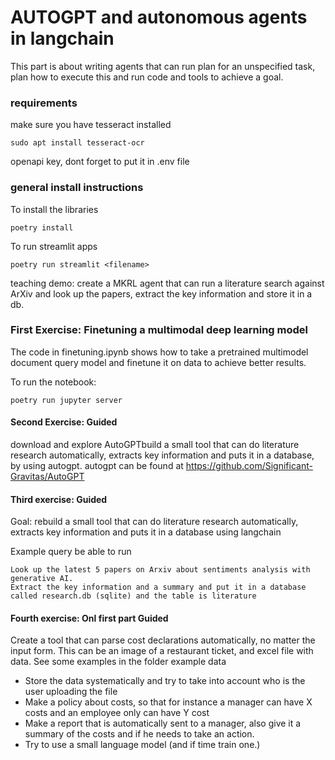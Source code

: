 # AUTOGPT and autonomous agents in langchain

This part is about writing agents that can run plan for an unspecified task, plan how to execute this and run code and tools to achieve a goal. 

### requirements
make sure you have tesseract installed
```
sudo apt install tesseract-ocr
```
openapi key, dont forget to put it in .env file

### general install instructions

To install the libraries
```
poetry install
```

To run streamlit apps
```
poetry run streamlit <filename>
```


teaching demo: create a MKRL agent that can run a literature search against ArXiv and look up the papers, extract the key information and store it in a db.

### First Exercise: Finetuning a multimodal deep learning model
The code in finetuning.ipynb shows how to take a pretrained multimodel document query model and finetune it on data 
to achieve better results. 

To run the notebook:
```
poetry run jupyter server
```

#### Second Exercise: Guided
download and explore AutoGPTbuild a small tool that can do literature research automatically, extracts key information and puts it in a database, by using autogpt.
autogpt can be found at https://github.com/Significant-Gravitas/AutoGPT

#### Third exercise: Guided
Goal: rebuild a small tool that can do literature research automatically, extracts key information and puts it in a database using langchain

Example query be able to run
```
Look up the latest 5 papers on Arxiv about sentiments analysis with generative AI. 
Extract the key information and a summary and put it in a database called research.db (sqlite) and the table is literature
```

#### Fourth exercise: Onl first part Guided
Create a tool that can parse cost declarations automatically, no matter the input form. This can be an image of a restaurant ticket, and excel file with data. See some examples in the folder example data
- Store the data systematically and try to take into account who is the user uploading the file
- Make a policy about costs, so that for instance a manager can have X costs and an employee only can have Y cost
- Make a report that is automatically sent to a manager, also give it a summary of the costs and if he needs to take an action.
- Try to use a small language model (and if time train one.)